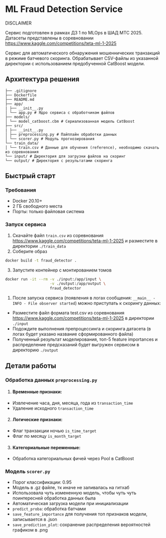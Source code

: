 # ML Fraud Detection Service

DISCLAIMER

Сервис подготовлен в рамках ДЗ 1 по MLOps в ШАД МТС 2025.
Датасеты представлены в соревновании https://www.kaggle.com/competitions/teta-ml-1-2025

Сервис для автоматического обнаружения мошеннических транзакций в режиме батчевого скоринга. Обрабатывает CSV-файлы из указанной директории с использованием предобученной CatBoost модели. 

## Архитектура решения
```
├── .gitignore
├── Dockerfile
├── README.md
├── app/
| ├── __init__.py
│ └── app.py # Ядро сервиса с обработчиком файлов
├── models/
│ └── model_catboost.cbm # Сериализованная модель CatBoost
├── src/
| ├── __init__.py
│ ├── preprocessing.py # Пайплайн обработки данных
│ └── scorer.py # Модуль прогнозирования
└── train_data/
│ └── train.csv # Данные для обучения (reference), необходимо скачать из соревнования
└── input/ # Директория для загрузки файлов на скоринг
└── output/ # Директория с результатами скоринга
```

## Быстрый старт

### Требования
- Docker 20.10+
- 2 ГБ свободного места
- Порты: только файловая система

### Запуск сервиса

1. Скачайте файл `train.csv` из соревнования https://www.kaggle.com/competitions/teta-ml-1-2025 и разместите в директории `./train_data`
2. Соберите образ
```bash
docker build -t fraud_detector .
```
3. Запустите контейнер с монтированием томов
```bash
docker run -it --rm -v ./input:/app/input \
                    -v ./output:/app/output \
                    fraud_detector
```
1. После запуска сервиса (появления в логах сообщения: `__main__ - INFO - File observer started`) можно приступать к скорингу данных:
 - Разместите файл формата test.csv из соревнования https://www.kaggle.com/competitions/teta-ml-1-2025 в директории `./input`
 - Подождите выполнения препроцессинга и скоринга датасета (в логах будет указано название сформированного файла)
 - Полученный результат моделирования, топ-5 feature importances и распределение предсказаний будет выгружен сервисом в директорию `./output`


## Детали работы

### Обработка данных `preprocessing.py`
1. #### Временные признаки:
- Извлечение часа, дня, месяца, года из `transaction_time`
- Удаление исходного `transaction_time`

2. #### Логические признаки:
- Флаг транзакции ночью `is_time_target`
- Флаг по месяцу `is_month_target`

3. #### Категориальные переменные:
- Обработка категориальных фичей через Pool в CatBoost


### Модель `scorer.py`
- Порог классификации: 0.95
- Модель в .gz файле, тк иначе не заливалась на гитхаб
- Использовала чуть измененную модель, чтобы чуть чуть поинтересней обработка данных была
- Автоматическая загрузка модели при инициализации
- `predict_proba`: обработка батчами
- `save_feature_importance` для получения топ признаков модели, записывается в .json
- `save_prediction_plot`: сохранение распределения вероятностей графиком в .png
